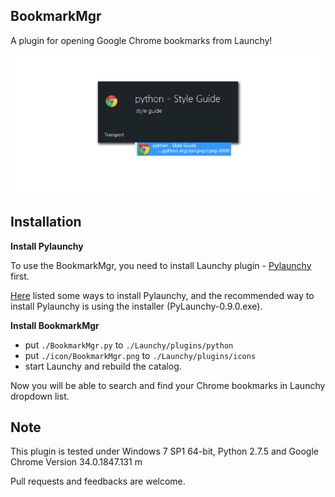## BookmarkMgr

A plugin for opening Google Chrome bookmarks from Launchy! 

![demo](demo.png)

## Installation

**Install Pylaunchy**

To use the BookmarkMgr, you need to install Launchy plugin - [Pylaunchy](http://www.launchy.net/plugins.php) first. 

[Here](http://pylaunchy.sourceforge.net/docs/install.html) listed some ways to install Pylaunchy, and the recommended way to install Pylaunchy is using the installer (PyLaunchy-0.9.0.exe).

**Install BookmarkMgr**

   - put ``` ./BookmarkMgr.py ``` to ``` ./Launchy/plugins/python ```
   - put ``` ./icon/BookmarkMgr.png ``` to ``` ./Launchy/plugins/icons ```
   - start Launchy and rebuild the catalog.

Now you will be able to search and find your Chrome bookmarks in Launchy dropdown list.

## Note

This plugin is tested under Windows 7 SP1 64-bit, Python 2.7.5 and Google Chrome Version 34.0.1847.131 m

Pull requests and feedbacks are welcome.



